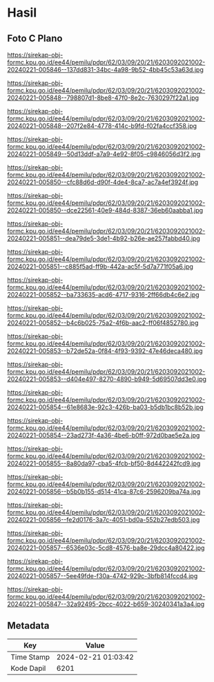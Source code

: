 # Hasil

## Foto C Plano

https://sirekap-obj-formc.kpu.go.id/ee44/pemilu/pdpr/62/03/09/20/21/6203092021002-20240221-005846--137dd831-34bc-4a98-9b52-4bb45c53a63d.jpg

https://sirekap-obj-formc.kpu.go.id/ee44/pemilu/pdpr/62/03/09/20/21/6203092021002-20240221-005848--798807d1-8be8-47f0-8e2c-7630297f22a1.jpg

https://sirekap-obj-formc.kpu.go.id/ee44/pemilu/pdpr/62/03/09/20/21/6203092021002-20240221-005848--207f2e84-4778-414c-b9fd-f02fa4ccf358.jpg

https://sirekap-obj-formc.kpu.go.id/ee44/pemilu/pdpr/62/03/09/20/21/6203092021002-20240221-005849--50d13ddf-a7a9-4e92-8f05-c9846056d3f2.jpg

https://sirekap-obj-formc.kpu.go.id/ee44/pemilu/pdpr/62/03/09/20/21/6203092021002-20240221-005850--cfc88d6d-d90f-4de4-8ca7-ac7a4ef3924f.jpg

https://sirekap-obj-formc.kpu.go.id/ee44/pemilu/pdpr/62/03/09/20/21/6203092021002-20240221-005850--dce22561-40e9-484d-8387-36eb60aabba1.jpg

https://sirekap-obj-formc.kpu.go.id/ee44/pemilu/pdpr/62/03/09/20/21/6203092021002-20240221-005851--dea79de5-3de1-4b92-b26e-ae257fabbd40.jpg

https://sirekap-obj-formc.kpu.go.id/ee44/pemilu/pdpr/62/03/09/20/21/6203092021002-20240221-005851--c885f5ad-ff9b-442a-ac5f-5d7a771f05a6.jpg

https://sirekap-obj-formc.kpu.go.id/ee44/pemilu/pdpr/62/03/09/20/21/6203092021002-20240221-005852--ba733635-acd6-4717-9316-2ff66db4c6e2.jpg

https://sirekap-obj-formc.kpu.go.id/ee44/pemilu/pdpr/62/03/09/20/21/6203092021002-20240221-005852--b4c6b025-75a2-4f6b-aac2-ff06f4852780.jpg

https://sirekap-obj-formc.kpu.go.id/ee44/pemilu/pdpr/62/03/09/20/21/6203092021002-20240221-005853--b72de52a-0f84-4f93-9392-47e46deca480.jpg

https://sirekap-obj-formc.kpu.go.id/ee44/pemilu/pdpr/62/03/09/20/21/6203092021002-20240221-005853--d404e497-8270-4890-b949-5d69507dd3e0.jpg

https://sirekap-obj-formc.kpu.go.id/ee44/pemilu/pdpr/62/03/09/20/21/6203092021002-20240221-005854--61e8683e-92c3-426b-ba03-b5db1bc8b52b.jpg

https://sirekap-obj-formc.kpu.go.id/ee44/pemilu/pdpr/62/03/09/20/21/6203092021002-20240221-005854--23ad273f-4a36-4be6-b0ff-972d0bae5e2a.jpg

https://sirekap-obj-formc.kpu.go.id/ee44/pemilu/pdpr/62/03/09/20/21/6203092021002-20240221-005855--8a80da97-cba5-4fcb-bf50-8d442242fcd9.jpg

https://sirekap-obj-formc.kpu.go.id/ee44/pemilu/pdpr/62/03/09/20/21/6203092021002-20240221-005856--b5b0b155-d514-41ca-87c6-2596209ba74a.jpg

https://sirekap-obj-formc.kpu.go.id/ee44/pemilu/pdpr/62/03/09/20/21/6203092021002-20240221-005856--fe2d0176-3a7c-4051-bd0a-552b27edb503.jpg

https://sirekap-obj-formc.kpu.go.id/ee44/pemilu/pdpr/62/03/09/20/21/6203092021002-20240221-005857--6536e03c-5cd8-4576-ba8e-29dcc4a80422.jpg

https://sirekap-obj-formc.kpu.go.id/ee44/pemilu/pdpr/62/03/09/20/21/6203092021002-20240221-005857--5ee49fde-f30a-4742-929c-3bfb814fccd4.jpg

https://sirekap-obj-formc.kpu.go.id/ee44/pemilu/pdpr/62/03/09/20/21/6203092021002-20240221-005847--32a92495-2bcc-4022-b659-30240341a3a4.jpg


## Metadata

| Key        | Value               |
| ---------- | ------------------- |
| Time Stamp | 2024-02-21 01:03:42 |
| Kode Dapil | 6201                |



